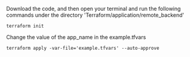 Download the code, and then open your terminal and run the following commands under the directory 'Terraform/application/remote_backend'

```
terraform init
```

Change the value of the app_name in the example.tfvars
```
terraform apply -var-file='example.tfvars' --auto-approve
```
